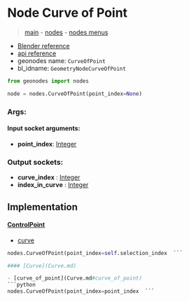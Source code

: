 # Node Curve of Point

> [main](../structure.md) - [nodes](nodes.md) - [nodes menus](nodes_menus.md)

- [Blender reference](https://docs.blender.org/manual/en/latest/modeling/geometry_nodes/curve_topology/curve_of_point.html)
- [api reference](https://docs.blender.org/api/current/bpy.types.GeometryNodeCurveOfPoint.html)
- geonodes name: `CurveOfPoint`
- bl_idname: `GeometryNodeCurveOfPoint`

```python
from geonodes import nodes

node = nodes.CurveOfPoint(point_index=None)
```

### Args:

#### Input socket arguments:

- **point_index**: [Integer](Integer.md)

### Output sockets:

- **curve_index** : [Integer](Integer.md)
- **index_in_curve** : [Integer](Integer.md)

## Implementation

#### [ControlPoint](ControlPoint.md)

 - [curve](ControlPoint.md#curve)
  ```python
  nodes.CurveOfPoint(point_index=self.selection_index  ```

#### [Curve](Curve.md)

 - [curve_of_point](Curve.md#curve_of_point)
  ```python
  nodes.CurveOfPoint(point_index=point_index  ```

